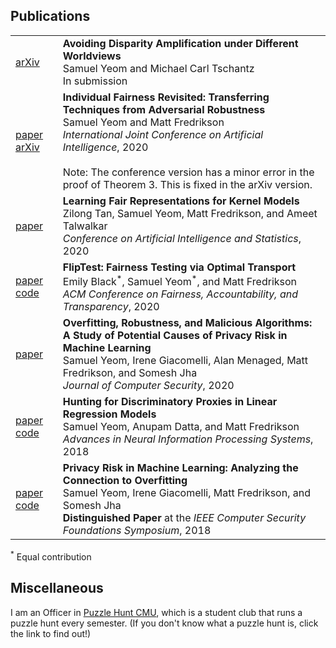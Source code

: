 ## Publications
<table>
  <tr>
    <td>
      <a href="https://arxiv.org/abs/1808.08619">arXiv</a>
    </td>
    <td>
      <b>Avoiding Disparity Amplification under Different Worldviews</b><br>
      Samuel Yeom and Michael Carl Tschantz<br>
      In submission
    </td>
  </tr>
  <tr>
    <td>
      <a href="https://www.ijcai.org/Proceedings/2020/61">paper</a>
      <a href="https://arxiv.org/abs/2002.07738">arXiv</a>
    </td>
    <td>
      <b>Individual Fairness Revisited: Transferring Techniques from Adversarial Robustness</b><br>
      Samuel Yeom and Matt Fredrikson<br>
      <i>International Joint Conference on Artificial Intelligence</i>, 2020<br><br>
      Note: The conference version has a minor error in the proof of Theorem 3. This is fixed in the arXiv version.
    </td>
  </tr>
  <tr>
    <td>
      <a href="http://proceedings.mlr.press/v108/tan20a.html">paper</a>
    </td>
    <td>
      <b>Learning Fair Representations for Kernel Models</b><br>
      Zilong Tan, Samuel Yeom, Matt Fredrikson, and Ameet Talwalkar<br>
      <i>Conference on Artificial Intelligence and Statistics</i>, 2020
    </td>
  </tr>
  <tr>
    <td>
      <a href="https://dl.acm.org/doi/abs/10.1145/3351095.3372845">paper</a><br>
      <a href="https://github.com/samuel-yeom/fliptest">code</a>
    </td>
    <td>
      <b>FlipTest: Fairness Testing via Optimal Transport</b><br>
      Emily Black<sup>&ast;</sup>, Samuel Yeom<sup>&ast;</sup>, and Matt Fredrikson<br>
      <i>ACM Conference on Fairness, Accountability, and Transparency</i>, 2020
    </td>
  </tr>
  <tr>
    <td>
      <a href="https://content.iospress.com/articles/journal-of-computer-security/jcs191362">paper</a>
    </td>
    <td>
      <b>Overfitting, Robustness, and Malicious Algorithms: A Study of Potential Causes of Privacy Risk in Machine Learning</b><br>
      Samuel Yeom, Irene Giacomelli, Alan Menaged, Matt Fredrikson, and Somesh Jha<br>
      <i>Journal of Computer Security</i>, 2020
    </td>
  </tr>
  <tr>
    <td>
      <a href="https://papers.nips.cc/paper/7708-hunting-for-discriminatory-proxies-in-linear-regression-models">paper</a><br>
      <a href="https://github.com/samuel-yeom/linreg-proxy">code</a>
    </td>
    <td>
      <b>Hunting for Discriminatory Proxies in Linear Regression Models</b><br>
      Samuel Yeom, Anupam Datta, and Matt Fredrikson<br>
      <i>Advances in Neural Information Processing Systems</i>, 2018
    </td>
  </tr>
  <tr>
    <td>
      <a href="https://ieeexplore.ieee.org/document/8429311">paper</a><br>
      <a href="https://github.com/samuel-yeom/ml-privacy-csf18">code</a>
    </td>
    <td>
      <b>Privacy Risk in Machine Learning: Analyzing the Connection to Overfitting</b><br>
      Samuel Yeom, Irene Giacomelli, Matt Fredrikson, and Somesh Jha<br>
      <b>Distinguished Paper</b> at the <i>IEEE Computer Security Foundations Symposium</i>, 2018
    </td>
  </tr>
</table>

<sup>*</sup> Equal contribution

## Miscellaneous
I am an Officer in [Puzzle Hunt CMU](https://puzzlehunt.club.cc.cmu.edu/), which is a student club that runs a puzzle hunt every semester.
(If you don't know what a puzzle hunt is, click the link to find out!)
